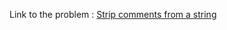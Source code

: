 Link to the problem : [Strip comments from a string](https://www.rosettacode.org/wiki/Strip_comments_from_a_string)
